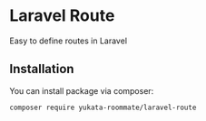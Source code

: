 # Laravel Route

Easy to define routes in Laravel

## Installation

You can install package via composer:

```
composer require yukata-roommate/laravel-route
```
